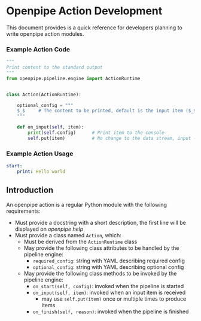 # Openpipe Action Development
This document provides is a quick reference for developers planning to write openpipe action modules.


### Example Action Code
```python
"""
Print content to the standard output
"""
from openpipe.pipeline.engine import ActionRuntime


class Action(ActionRuntime):

    optional_config = """
    $_$     # The content to be printed, default is the input item ($_$)
    """

    def on_input(self, item):
        print(self.config)      # Print item to the console
        self.put(item)          # No change to the data stream, input -> output
```

### Example Action Usage
```yaml
start:
    print: Hello world
```

## Introduction
An openpipe action is a regular Python module with the following requirements:

- Must provide a docstring with a short description, the first line will be displayed on _openpipe help_
- Must provide a class named `Action`, which:
    - Must be derived from the `ActionRuntime` class
    - May provide the following class attributes to be handled by the pipeline engine:
        - `required_config`: string with YAML describing required config
        - `optional_config`: string with YAML describing optional config
    - May provide the following class methods to be invoked by the pipeline engine:
        - `on_start(self, config)`: invoked when the pipeline is started
        - `on_input(self, item)`: invoked when an input item is received
            - may use `self.put(item)` once or multiple times to produce items
        - `on_finish(self, reason)`: invoked when the pipeline is finished